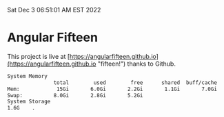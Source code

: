 Sat Dec  3 06:51:01 AM EST 2022

# Angular Fifteen


This project is live at [https://angularfifteen.github.io](https://angularfifteen.github.io "fifteen!") thanks to Github.

```bash
System Memory
               total        used        free      shared  buff/cache   available
Mem:            15Gi       6.0Gi       2.2Gi       1.1Gi       7.0Gi       7.8Gi
Swap:          8.0Gi       2.8Gi       5.2Gi
System Storage
1.6G	.
```
```bash
